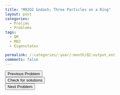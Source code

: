 ```yaml
---
title: "M02Q2 &ndash; Three Particles on a Ring"
layout: post
categories:
  - Prelims
  - Problems
tags:
  - QM
  - M02
  - Eigenstates

permalink: /:categories/:year/:month/Q2:output_ext
comments: false
---
```

<object data="2002M2Q.pdf" type="application/pdf" width="100%" height="500"></object>

<div class='navbar'>
	<div float='left'><button onclick="window.location='Q1.html'" >Previous Problem</button></div>
	<div float='center'><button onclick="window.location='https://princetonprelim.com/prelim/9/'">Check for solutions</button></div>
	<div float='right'><button onclick="window.location='Q3.html'" > Next Problem</button></div>
</div>
